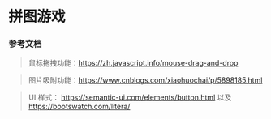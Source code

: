 # 拼图游戏

### 参考文档

> 鼠标拖拽功能：https://zh.javascript.info/mouse-drag-and-drop

> 图片吸附功能：https://www.cnblogs.com/xiaohuochai/p/5898185.html

> UI 样式： https://semantic-ui.com/elements/button.html  以及  https://bootswatch.com/litera/